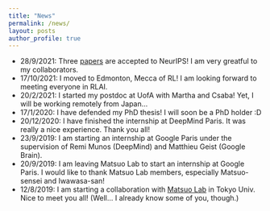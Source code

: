 ```yaml
---
title: "News"
permalink: /news/
layout: posts
author_profile: true
---
```


*   28/9/2021: Three [papers](https://neurips.cc/Conferences/2021/Schedule?type=Poster) are accepted to NeurIPS! I am very greatful to my collaborators.
*   17/10/2021: I moved to Edmonton, Mecca of RL! I am looking forward to meeting everyone in RLAI.
*   20/2/2021: I started my postdoc at UofA with Martha and Csaba! Yet, I will be working remotely from Japan... 
*   17/1/2020: I have defended my PhD thesis! I will soon be a PhD holder :D 
*   20/12/2020: I have finished the internship at DeepMind Paris. It was really a nice experience. Thank you all!
*   23/9/2019: I am starting an internship at Google Paris under the supervision of Remi Munos (DeepMind) and Matthieu Geist (Google Brain).
*   20/9/2019: I am leaving Matsuo Lab to start an internship at Google Paris. I would like to thank Matsuo Lab members, especially Matsuo-sensei and Iwawasa-san!
*   12/8/2019: I am starting a collaboration with [Matsuo Lab](https://weblab.t.u-tokyo.ac.jp/en/) in Tokyo Univ. Nice to meet you all! (Well... I already know some of you, though.)
